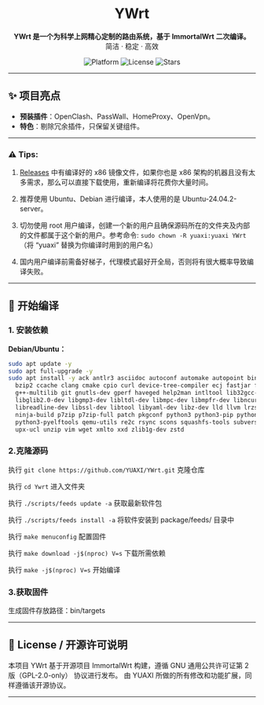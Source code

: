 <h1 align="center">YWrt</h1>

<p align="center">
  <strong>YWrt 是一个为科学上网精心定制的路由系统，基于 ImmortalWrt 二次编译。</strong><br>
  简洁 · 稳定 · 高效
</p>

<p align="center">
  <img src="https://img.shields.io/badge/platform-OpenWrt-informational?style=flat-square" alt="Platform">
  <img src="https://img.shields.io/github/license/YUAXI/YWrt?style=flat-square" alt="License">
  <img src="https://img.shields.io/github/stars/YUAXI/YWrt?style=flat-square" alt="Stars">
</p>

---

## ✨ 项目亮点

- **预装插件**：OpenClash、PassWall、HomeProxy、OpenVpn。
- **特色**：剔除冗余插件，只保留关键组件。

---

### ⚠️ Tips:

1. [Releases](https://github.com/YUAXI/YWrt/releases) 中有编译好的 x86 镜像文件，如果你也是 x86 架构的机器且没有太多需求，那么可以直接下载使用，重新编译将花费你大量时间。

2. 推荐使用 Ubuntu、Debian 进行编译，本人使用的是 Ubuntu-24.04.2-server。

3. 切勿使用 root 用户编译，创建一个新的用户且确保源码所在的文件夹及内部的文件都属于这个新的用户。参考命令: `sudo chown -R yuaxi:yuaxi YWrt` （将 “yuaxi” 替换为你编译时用到的用户名）

4. 国内用户编译前需备好梯子，代理模式最好开全局，否则将有很大概率导致编译失败。

---

## 🚀 开始编译

### 1. 安装依赖

**Debian/Ubuntu：**

```bash
sudo apt update -y
sudo apt full-upgrade -y
sudo apt install -y ack antlr3 asciidoc autoconf automake autopoint binutils bison build-essential \
  bzip2 ccache clang cmake cpio curl device-tree-compiler ecj fastjar flex gawk gettext gcc-multilib \
  g++-multilib git gnutls-dev gperf haveged help2man intltool lib32gcc-s1 libc6-dev-i386 libelf-dev \
  libglib2.0-dev libgmp3-dev libltdl-dev libmpc-dev libmpfr-dev libncurses-dev libpython3-dev \
  libreadline-dev libssl-dev libtool libyaml-dev libz-dev lld llvm lrzsz mkisofs msmtp nano \
  ninja-build p7zip p7zip-full patch pkgconf python3 python3-pip python3-ply python3-docutils \
  python3-pyelftools qemu-utils re2c rsync scons squashfs-tools subversion swig texinfo uglifyjs \
  upx-ucl unzip vim wget xmlto xxd zlib1g-dev zstd
```

### 2.克隆源码

执行 `git clone https://github.com/YUAXI/YWrt.git` 克隆仓库

执行 `cd Ywrt` 进入文件夹

执行 `./scripts/feeds update -a` 获取最新软件包

执行 `./scripts/feeds install -a` 将软件安装到 package/feeds/ 目录中

执行 `make menuconfig` 配置固件

执行 `make download -j$(nproc) V=s` 下载所需依赖

执行 `make -j$(nproc) V=s` 开始编译

### 3.获取固件

生成固件存放路径：bin/targets


---

## 📄 License / 开源许可说明

本项目 YWrt 基于开源项目 ImmortalWrt 构建，遵循 GNU 通用公共许可证第 2 版（GPL-2.0-only） 协议进行发布。
由 YUAXI 所做的所有修改和功能扩展，同样遵循该开源协议。

---